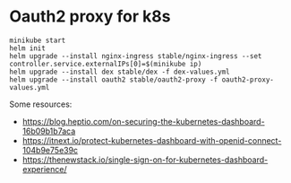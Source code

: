 # Oauth2 proxy for k8s

```
minikube start
helm init
helm upgrade --install nginx-ingress stable/nginx-ingress --set controller.service.externalIPs[0]=$(minikube ip)
helm upgrade --install dex stable/dex -f dex-values.yml
helm upgrade --install oauth2 stable/oauth2-proxy -f oauth2-proxy-values.yml
```

Some resources:

- https://blog.heptio.com/on-securing-the-kubernetes-dashboard-16b09b1b7aca
- https://itnext.io/protect-kubernetes-dashboard-with-openid-connect-104b9e75e39c
- https://thenewstack.io/single-sign-on-for-kubernetes-dashboard-experience/
